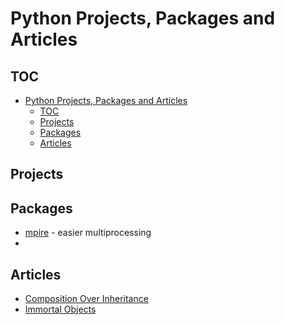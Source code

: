 # Python Projects, Packages and Articles

## TOC

- [Python Projects, Packages and Articles](#python-projects-packages-and-articles)
  - [TOC](#toc)
  - [Projects](#projects)
  - [Packages](#packages)
  - [Articles](#articles)

## Projects

## Packages

- [mpire](https://github.com/sybrenjansen/mpire) - easier multiprocessing
-

## Articles

- [Composition Over Inheritance](https://python-patterns.guide/gang-of-four/composition-over-inheritance/)
- [Immortal Objects](https://engineering.fb.com/2023/08/15/developer-tools/immortal-objects-for-python-instagram-meta/)
